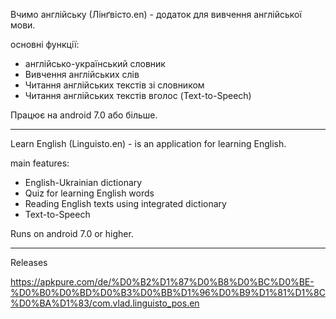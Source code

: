 Вчимо англійську (Лінґвісто.en) - додаток для вивчення англійської мови.

основні функції:

* англійсько-український словник
* Вивчення англійських слів
* Читання англійських текстів зі словником
* Читання англійських текстів вголос (Text-to-Speech)

Працює на android 7.0 або більше.

----

Learn English (Linguisto.en) - is an application for learning English.

main features:

* English-Ukrainian dictionary
* Quiz for learning English words
* Reading English texts using integrated dictionary
* Text-to-Speech

Runs on android 7.0 or higher.

----
Releases

https://apkpure.com/de/%D0%B2%D1%87%D0%B8%D0%BC%D0%BE-%D0%B0%D0%BD%D0%B3%D0%BB%D1%96%D0%B9%D1%81%D1%8C%D0%BA%D1%83/com.vlad.linguisto_pos.en

